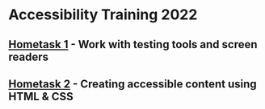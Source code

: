 # Accessibility Training 2022

## [Hometask 1](https://git.epam.com/Vera_Barysava/accessibility-training/-/wikis/%5BAccessibility-training%5D-Task-1---Accessibility-testing-tools) - Work with testing tools and screen readers
## [Hometask 2](https://git.epam.com/Vera_Barysava/accessibility-training/-/wikis/%5BAccessibility-training%5D-Task-2-HTML-&-CSS) - Creating accessible content using HTML & CSS




